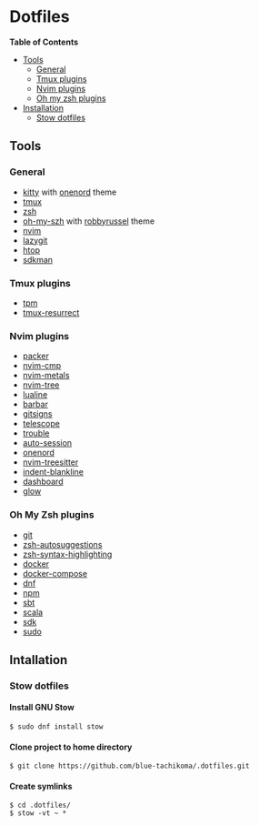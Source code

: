 # Dotfiles

**Table of Contents**

<!-- toc -->

* [Tools](#tools)
    * [General](#general)
    * [Tmux plugins](#tmux-plugins)
    * [Nvim plugins](#nvim-plugins)
    * [Oh my zsh plugins](#oh-my-zsh-plugins)
* [Installation](#intallation)
    * [Stow dotfiles](#stow-dotfiles)

<!-- tocstop -->

## Tools

### General

- [kitty](https://sw.kovidgoyal.net/kitty/) with [onenord](https://github.com/rmehri01/onenord.nvim/tree/main/extras/kitty) theme
- [tmux](https://github.com/tmux/tmux)
- [zsh](https://www.zsh.org/)
- [oh-my-szh](https://ohmyz.sh/) with [robbyrussel](https://github.com/ohmyzsh/ohmyzsh/wiki/Themes#robbyrussell) theme
- [nvim](https://neovim.io/)
- [lazygit](https://github.com/jesseduffield/lazygit)
- [htop](https://htop.dev/)
- [sdkman](https://sdkman.io/)

### Tmux plugins

- [tpm](https://github.com/tmux-plugins/tpm)
- [tmux-resurrect](https://github.com/tmux-plugins/tmux-resurrect)

### Nvim plugins

- [packer](https://github.com/wbthomason/packer.nvim)
- [nvim-cmp](https://github.com/hrsh7th/nvim-cmp)
- [nvim-metals](https://github.com/scalameta/nvim-metals)
- [nvim-tree](https://github.com/kyazdani42/nvim-tree.lua)
- [lualine](https://github.com/nvim-lualine/lualine.nvim)
- [barbar](https://github.com/romgrk/barbar.nvim)
- [gitsigns](https://github.com/lewis6991/gitsigns.nvim)
- [telescope](https://github.com/nvim-telescope/telescope.nvim)
- [trouble](https://github.com/folke/trouble.nvim)
- [auto-session](https://github.com/rmagatti/auto-session)
- [onenord](https://github.com/rmehri01/onenord.nvim)
- [nvim-treesitter](https://github.com/nvim-treesitter/nvim-treesitter)
- [indent-blankline](https://github.com/lukas-reineke/indent-blankline.nvim)
- [dashboard](https://github.com/glepnir/dashboard-nvim)
- [glow](https://github.com/ellisonleao/glow.nvim)

### Oh My Zsh plugins

- [git](https://github.com/ohmyzsh/ohmyzsh/tree/master/plugins/git)
- [zsh-autosuggestions](https://github.com/zsh-users/zsh-autosuggestions)
- [zsh-syntax-highlighting](https://github.com/zsh-users/zsh-syntax-highlighting)
- [docker](https://github.com/ohmyzsh/ohmyzsh/tree/master/plugins/docker)
- [docker-compose](https://github.com/ohmyzsh/ohmyzsh/tree/master/plugins/docker-compose)
- [dnf](https://github.com/ohmyzsh/ohmyzsh/tree/master/plugins/dnf)
- [npm](https://github.com/ohmyzsh/ohmyzsh/tree/master/plugins/npm)
- [sbt](https://github.com/ohmyzsh/ohmyzsh/tree/master/plugins/sbt)
- [scala](https://github.com/ohmyzsh/ohmyzsh/tree/master/plugins/scala)
- [sdk](https://github.com/ohmyzsh/ohmyzsh/tree/master/plugins/sdk)
- [sudo](https://github.com/ohmyzsh/ohmyzsh/tree/master/plugins/sudo)

## Intallation

### Stow dotfiles

#### Install GNU Stow

```console
$ sudo dnf install stow
```
#### Clone project to home directory

```console
$ git clone https://github.com/blue-tachikoma/.dotfiles.git
```

#### Create symlinks 

```console
$ cd .dotfiles/
$ stow -vt ~ *
```
